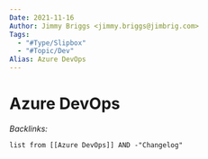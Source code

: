 ```yaml
---
Date: 2021-11-16
Author: Jimmy Briggs <jimmy.briggs@jimbrig.com>
Tags:
  - "#Type/Slipbox"
  - "#Topic/Dev"
Alias: Azure DevOps
---
```


# Azure DevOps

*Backlinks:*

````dataview
list from [[Azure DevOps]] AND -"Changelog"
````
